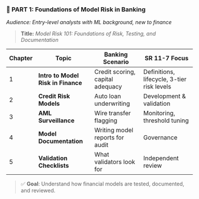 
### **📘 PART 1: Foundations of Model Risk in Banking**

*Audience: Entry-level analysts with ML background, new to finance*

> **Title:** *Model Risk 101: Foundations of Risk, Testing, and Documentation*

| Chapter | Topic                              | Banking Scenario                 | SR 11-7 Focus                              |
| ------- | ---------------------------------- | -------------------------------- | ------------------------------------------ |
| 1       | **Intro to Model Risk in Finance** | Credit scoring, capital adequacy | Definitions, lifecycle, 3-tier risk levels |
| 2       | **Credit Risk Models**             | Auto loan underwriting           | Development & validation                   |
| 3       | **AML Surveillance**               | Wire transfer flagging           | Monitoring, threshold tuning               |
| 4       | **Model Documentation**            | Writing model reports for audit  | Governance                                 |
| 5       | **Validation Checklists**          | What validators look for         | Independent review                         |

> ✅ **Goal**: Understand how financial models are tested, documented, and reviewed.
